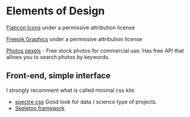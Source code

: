 # Elements of Design

[Flaticon Icons](https://www.flaticon.com/) under a permissive attribution license

[Freepik Graphics](https://www.freepik.com/) under a permissive attribution license

[Photos pexels](https://www.pexels.com/) - Free stock photos for commercial use. Has free API that allows you to search photos by keywords.

## Front-end, simple interface

I strongly recomment what is called minimal css kits

- [spectre css](https://picturepan2.github.io/spectre/elements.html) Good look for data / science type of projects.
- [Skeleton framework](https://skeleton-framework.github.io/)

